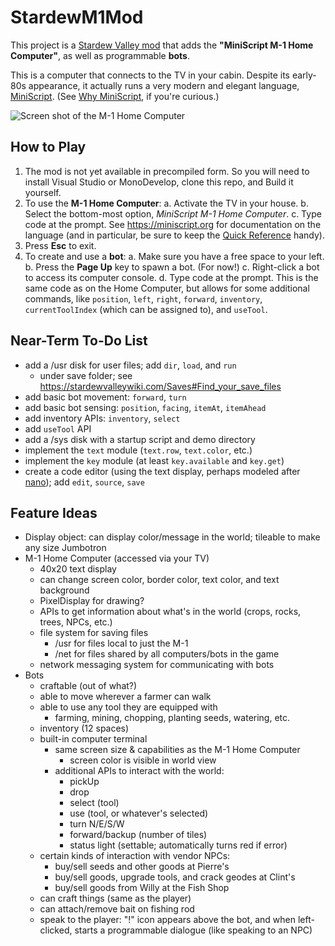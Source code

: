 # StardewM1Mod

This project is a [Stardew Valley mod](https://stardewvalleywiki.com/Modding:Player_Guide/Getting_Started) that adds the **"MiniScript M-1 Home Computer"**, as well as programmable **bots**.

This is a computer that connects to the TV in your cabin.  Despite its early-80s appearance, it actually runs a very modern and elegant language, [MiniScript](https://miniscript.org).  (See [Why MiniScript](https://luminaryapps.com/blog/miniscript-why/), if you're curious.)


![Screen shot of the M-1 Home Computer](img/Demo-1.gif)

## How to Play
1. The mod is not yet available in precompiled form.  So you will need to install Visual Studio or MonoDevelop, clone this repo, and Build it yourself.
2. To use the **M-1 Home Computer**:
  a. Activate the TV in your house.
  b. Select the bottom-most option, *MiniScript M-1 Home Computer*.
  c. Type code at the prompt.  See https://miniscript.org for documentation on the language (and in particular, be sure to keep the [Quick Reference](https://miniscript.org/files/MiniScript-QuickRef.pdf) handy).
  4. Press **Esc** to exit.
3. To create and use a **bot**:
  a. Make sure you have a free space to your left.
  b. Press the **Page Up** key to spawn a bot.  (For now!)
  c. Right-click a bot to access its computer console.
  d. Type code at the prompt.  This is the same code as on the Home Computer, but allows for some additional commands, like `position`, `left`, `right`, `forward`, `inventory`, `currentToolIndex` (which can be assigned to), and `useTool`.


## Near-Term To-Do List
- add a /usr disk for user files; add `dir`, `load`, and `run`
	- under save folder; see https://stardewvalleywiki.com/Saves#Find_your_save_files
- add basic bot movement: `forward`, `turn`
- add basic bot sensing: `position`, `facing`, `itemAt`, `itemAhead`
- add inventory APIs: `inventory`, `select`
- add `useTool` API
- add a /sys disk with a startup script and demo directory
- implement the `text` module (`text.row`, `text.color`, etc.)
- implement the `key` module (at least `key.available` and `key.get`)
- create a code editor (using the text display, perhaps modeled after [nano](https://www.nano-editor.org/)); add `edit`, `source`, `save`


## Feature Ideas

- Display object: can display color/message in the world; tileable to make any size Jumbotron
- M-1 Home Computer (accessed via your TV)
  - 40x20 text display
  - can change screen color, border color, text color, and text background
  - PixelDisplay for drawing?
  - APIs to get information about what's in the world (crops, rocks, trees, NPCs, etc.)
  - file system for saving files
    - /usr for files local to  just the M-1
    - /net for files shared by all computers/bots in the game
  - network messaging system for communicating with bots
- Bots
  - craftable (out of what?)
  - able to move wherever a farmer can walk
  - able to use any tool they are equipped with
    - farming, mining, chopping, planting seeds, watering, etc.
  - inventory (12 spaces)
  - built-in computer terminal
    - same screen size & capabilities as the M-1 Home Computer
      - screen color is visible in world view
    - additional APIs to interact with the world:
      - pickUp
      - drop
      - select (tool)
      - use (tool, or whatever's selected)
      - turn N/E/S/W
      - forward/backup (number of tiles)
      - status light (settable; automatically turns red if error)
  - certain kinds of interaction with vendor NPCs:
  	- buy/sell seeds and other goods at Pierre's
  	- buy/sell goods, upgrade tools, and crack geodes at Clint's
    - buy/sell goods from Willy at the Fish Shop
  - can craft things (same as the player)
  - can attach/remove bait on fishing rod
  - speak to the player: "!" icon appears above the bot, and when left-clicked, starts a programmable dialogue (like speaking to an NPC)
  
